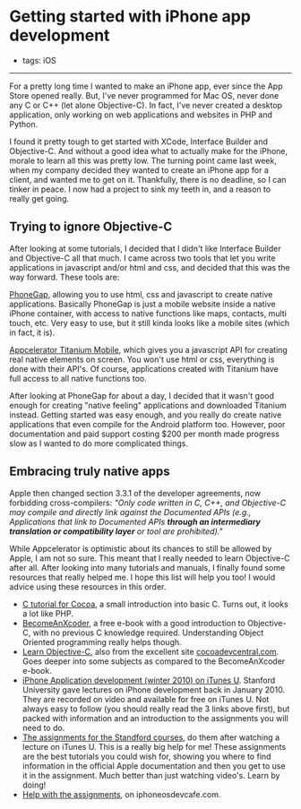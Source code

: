 # Getting started with iPhone app development
- tags: iOS

---

For a pretty long time I wanted to make an iPhone app, ever since the App Store opened really. But, I've never programmed for Mac OS, never done any C or C++ (let alone Objective-C). In fact, I've never created a desktop application, only working on web applications and websites in PHP and Python.

I found it pretty tough to get started with XCode, Interface Builder and Objective-C. And without a good idea what to actually make for the iPhone, morale to learn all this was pretty low. The turning point came last week, when my company decided they wanted to create an iPhone app for a client, and wanted me to get on it. Thankfully, there is no deadline, so I can tinker in peace. I now had a project to sink my teeth in, and a reason to really get going.

## Trying to ignore Objective-C

After looking at some tutorials, I decided that I didn't like Interface Builder and Objective-C all that much. I came across two tools that let you write applications in javascript and/or html and css, and decided that this was the way forward. These tools are:

[PhoneGap](http://www.phonegap.com/), allowing you to use html, css and javascript to create native applications. Basically PhoneGap is just a mobile website inside a native iPhone container, with access to native functions like maps, contacts, multi touch, etc. Very easy to use, but it still kinda looks like a mobile sites (which in fact, it is).

[Appcelerator Titanium Mobile](http://www.appcelerator.com/), which gives you a javascript API for creating real native elements on screen. You won't use html or css, everything is done with their API's. Of course, applications created with Titanium have full access to all native functions too.

After looking at PhoneGap for about a day, I decided that it wasn't good enough for creating "native feeling" applications and downloaded Titanium instead. Getting started was easy enough, and you really do create native applications that even compile for the Android platform too. However, poor documentation and paid support costing $200 per month made progress slow as I wanted to do more complicated things.

## Embracing truly native apps

Apple then changed section 3.3.1 of the developer agreements, now forbidding cross-compilers: _"Only code written in C, C++, and Objective-C may compile and directly link against the Documented APIs (e.g., Applications that link to Documented APIs **through an intermediary translation or compatibility layer** or tool are prohibited)."_

While Appcelerator is optimistic about its chances to still be allowed by Apple, I am not so sure. This meant that I really needed to learn Objective-C after all. After looking into many tutorials and manuals, I finally found some resources that really helped me. I hope this list will help you too! I would advice using these resources in this order.

* [C tutorial for Cocoa](http://cocoadevcentral.com/articles/000081.php), a small introduction into basic C. Turns out, it looks a lot like PHP.
* [BecomeAnXcoder](http://www.cocoalab.com/?q=node/5), a free e-book with a good introduction to Objective-C, with no previous C knowledge required. Understanding Object Oriented programming really helps though.
* [Learn Objective-C](http://cocoadevcentral.com/d/learn_objectivec), also from the excellent site [cocoadevcentral.com](http://cocoadevcentral.com/). Goes deeper into some subjects as compared to the BecomeAnXcoder e-book.
* [iPhone Application development (winter 2010) on iTunes U](http://deimos3.apple.com/WebObjects/Core.woa/Browse/itunes.stanford.edu.3124430053). Stanford University gave lectures on iPhone development back in January 2010. They are recorded on video and available for free on iTunes U. Not always easy to follow (you should really read the 3 links above first), but packed with information and an introduction to the assignments you will need to do.
* [The assignments for the Standford courses](http://www.stanford.edu/class/cs193p/cgi-bin/drupal/downloads-2010-winter), do them after watching a lecture on iTunes U. This is a really big help for me! These assignments are the best tutorials you could wish for, showing you where to find information in the official Apple documentation and then you get to use it in the assignment. Much better than just watching video's. Learn by doing!
* [Help with the assignments](http://www.iphoneosdevcafe.com/category/cs193p-winter-2010/), on iphoneosdevcafe.com.
